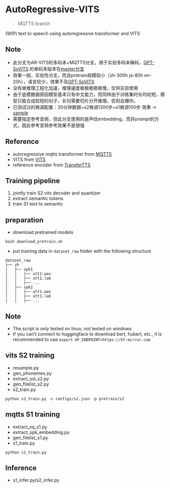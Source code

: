 # AutoRegressive-VITS

> MQTTS branch

(WIP) text to speech using autoregressive transformer and VITS 
## Note
+ 此分支为AR-VITS的多码本+MQTTS分支，用于实验多码本解码，[GPT-SoVITS](https://github.com/RVC-Boss/GPT-SoVITS) 的单码本版本在[master分支](https://github.com/innnky/ar-vits/tree/mqvits) 
+ 效果一般，实验性分支，而且pretrain规模较小（zh-300h ja-80h en-20h），语言较少，效果不及[GPT-SoVITS](https://github.com/RVC-Boss/GPT-SoVITS) 
+ 没有做推理工程化加速，推理速度极极极极极慢，仅供实验使用
+ 由于底模数据原因模型基本只有中文能力，而同样由于训练集时长均较短，模型只能合成较短的句子，长句需要切片分开推理，否则会爆炸。
+ 已测试过的微调配置：30分钟数据+s2微调1200步+s1微调100步 效果 -> [sample](https://huggingface.co/innnky/ar-vits/blob/main/samples/%E4%B8%83%E6%B5%B7%E5%87%BA%E5%B8%88%E8%A1%A8.wav)
+ 需要指定参考音频，但此分支使用的是声纹embedding，而非prompt的方式，因此参考音频参考效果不是很强

## Reference
+ autoregressive mqtts transformer from [MQTTS](https://github.com/b04901014/MQTTS)
+ VITS from [VITS](https://github.com/jaywalnut310/vits)
+ reference encoder from [TransferTTS](https://github.com/hcy71o/TransferTTS)

## Training pipeline
1. jointly train S2 vits decoder and quantizer
2. extract semantic tokens
3. train S1 text to semantic
## preparation
+ download pretrained models
```shell
bash download_pretrain.sh
```
+ put training data in `dataset_raw` folder with the following structure
```
dataset_raw
├── zh
│   ├── spk1
│   │   ├── utt1.wav
│   │   ├── utt1.lab
│   │   ├── ...
│   ├── spk2
│   │   ├── utt1.wav
│   │   ├── utt1.lab
│   │   ├── ...
```
## Note
+ The script is only tested on linux, not tested on windows
+ If you can't connect to huggingface to download bert, hubert, etc., it is recommended to use `export HF_ENDPOINT=https://hf-mirror.com`
## vits S2 training
+ resample.py
+ gen_phonemes.py
+ extract_ssl_s2.py
+ gen_filelist_s2.py
+ s2_train.py
```shell
python s2_train.py -c configs/s2.json -p pretrain/s2
```

## mqtts S1 training
+ extract_vq_s1.py
+ extract_spk_embedding.py
+ gen_filelist_s1.py
+ s1_train.py
```shell
python s1_train.py
```
## Inference
+ s1_infer.py/s2_infer.py

